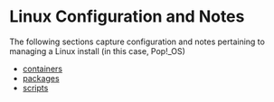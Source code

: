 # Linux Configuration and Notes

The following sections capture configuration and notes pertaining to managing a Linux install (in this case, Pop!_OS)

* [containers](./containers.md)
* [packages](./packages.md)
* [scripts](./scripts.md)